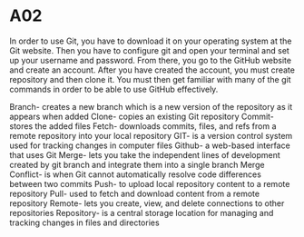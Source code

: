 # A02

In order to use Git, you have to download it on your operating system at the Git website. Then you have to configure git and open your terminal and set up your username and password. From there, you go to the GitHub website and create an account. After you have created the account, you must create repository and then clone it. You must then get familiar with many of the git commands in order to be able to use GitHub effectively.

Branch- creates a new branch which is a new version of the repository as it appears when added
Clone- copies an existing Git repository
Commit- stores the added files
Fetch- downloads commits, files, and refs from a remote repository into your local repository
GIT- is a version control system used for tracking changes in computer files
Github- a web-based interface that uses Git
Merge- lets you take the independent lines of development created by git branch and integrate them into a single branch
Merge Conflict- is when Git cannot automatically resolve code differences between two commits
Push- to upload local repository content to a remote repository
Pull- used to fetch and download content from a remote repository
Remote- lets you create, view, and delete connections to other repositories
Repository- is a central storage location for managing and tracking changes in files and directories

 

